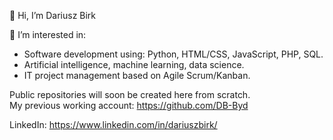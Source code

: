 👋 Hi, I’m Dariusz Birk

👀 I’m interested in:
- Software development using: Python, HTML/CSS, JavaScript, PHP, SQL.
- Artificial intelligence, machine learning, data science.
- IT project management based on Agile Scrum/Kanban.

Public repositories will soon be created here from scratch.<br>
My previous working account: https://github.com/DB-Byd

LinkedIn: https://www.linkedin.com/in/dariuszbirk/

<!---
dariuszbirk/dariuszbirk is a ✨ special ✨ repository because its `README.md` (this file) appears on your GitHub profile.
You can click the Preview link to take a look at your changes.
--->
